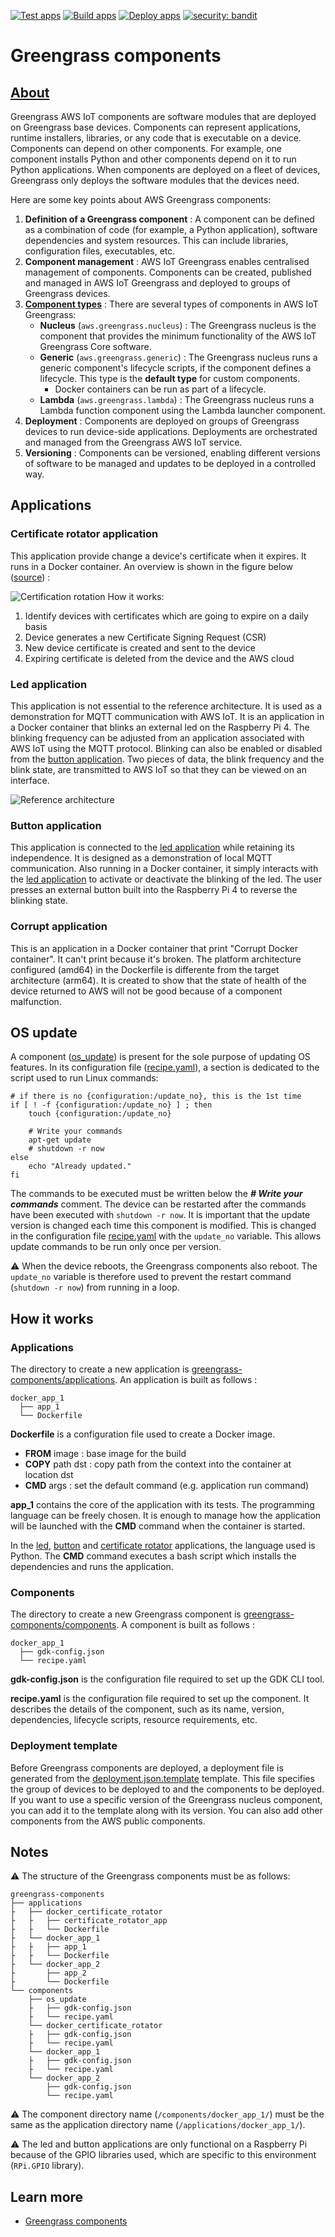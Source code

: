 [![Test apps](https://github.com/56kcloud/aws-iot-reference-architecture/actions/workflows/test-apps.yml/badge.svg)](https://github.com/56kcloud/aws-iot-reference-architecture/actions/workflows/test-apps.yml)
[![Build apps](https://github.com/56kcloud/aws-iot-reference-architecture/actions/workflows/build-apps.yml/badge.svg)](https://github.com/56kcloud/aws-iot-reference-architecture/actions/workflows/build-apps.yml)
[![Deploy apps](https://github.com/56kcloud/aws-iot-reference-architecture/actions/workflows/deploy-apps.yml/badge.svg)](https://github.com/56kcloud/aws-iot-reference-architecture/actions/workflows/deploy-apps.yml)
[![security: bandit](https://img.shields.io/badge/security-bandit-yellow.svg)](https://github.com/PyCQA/bandit)

# Greengrass components
## [About](https://docs.aws.amazon.com/greengrass/v2/developerguide/greengrass-components.html)
Greengrass AWS IoT components are software modules that are deployed on Greengrass base devices. Components can represent applications, runtime installers, libraries, or any code that is executable on a device. Components can depend on other components. For example, one component installs Python and other components depend on it to run Python applications. When components are deployed on a fleet of devices, Greengrass only deploys the software modules that the devices need.

Here are some key points about AWS Greengrass components:

1. **Definition of a Greengrass component** : A component can be defined as a combination of code (for example, a Python application), software dependencies and system resources. This can include libraries, configuration files, executables, etc.
2. **Component management** : AWS IoT Greengrass enables centralised management of components. Components can be created, published and managed in AWS IoT Greengrass and deployed to groups of Greengrass devices.
3. [**Component types**](https://docs.aws.amazon.com/en_en/greengrass/v2/developerguide/develop-greengrass-components.html#component-types) : There are several types of components in AWS IoT Greengrass:
   - **Nucleus** (`aws.greengrass.nucleus`) : The Greengrass nucleus is the component that provides the minimum functionality of the AWS IoT Greengrass Core software.
   - **Generic** (`aws.greengrass.generic`) : The Greengrass nucleus runs a generic component's lifecycle scripts, if the component defines a lifecycle. This type is the **default type** for custom components.
     - Docker containers can be run as part of a lifecycle.
   - **Lambda** (`aws.greengrass.lambda`) : The Greengrass nucleus runs a Lambda function component using the Lambda launcher component.
4. **Deployment** : Components are deployed on groups of Greengrass devices to run device-side applications. Deployments are orchestrated and managed from the Greengrass AWS IoT service.
5. **Versioning** : Components can be versioned, enabling different versions of software to be managed and updates to be deployed in a controlled way.

## Applications
### Certificate rotator application
This application provide change a device's certificate when it expires. It runs in a Docker container. An overview is shown in the figure below ([source](https://aws.amazon.com/fr/blogs/iot/how-to-manage-iot-device-certificate-rotation-using-aws-iot/)) :

![Certification rotation](./../docs/images/CertificateRotation_Overview.png)
How it works:
  1. Identify devices with certificates which are going to expire on a daily basis
  2. Device generates a new Certificate Signing Request (CSR)
  3. New device certificate is created and sent to the device
  4. Expiring certificate is deleted from the device and the AWS cloud

### Led application
This application is not essential to the reference architecture. It is used as a demonstration for MQTT communication with AWS IoT. It is an application in a Docker container that blinks an external led on the Raspberry Pi 4. The blinking frequency can be adjusted from an application associated with AWS IoT using the MQTT protocol. Blinking can also be enabled or disabled from the [button application](#button-application). Two pieces of data, the blink frequency and the blink state, are transmitted to AWS IoT so that they can be viewed on an interface.

![Reference architecture](/docs/images/UseCase_Led_Button_Apps.png)

### Button application
This application is connected to the [led application](#led-application) while retaining its independence. It is designed as a demonstration of local MQTT communication. Also running in a Docker container, it simply interacts with the [led application](#led-application) to activate or deactivate the blinking of the led. The user presses an external button built into the Raspberry Pi 4 to reverse the blinking state.

### Corrupt application
This is an application in a Docker container that print "Corrupt Docker container". It can't print because it's broken. The platform architecture configured (amd64) in the Dockerfile is differente from the target architecture (arm64). It is created to show that the state of health of the device returned to AWS will not be good because of a component malfunction.

## OS update
A component ([os_update](./components/os_update/)) is present for the sole purpose of updating OS features. In its configuration file ([recipe.yaml](./components/os_update/recipe.yaml)), a section is dedicated to the script used to run Linux commands:
```
# if there is no {configuration:/update_no}, this is the 1st time
if [ ! -f {configuration:/update_no} ] ; then
    touch {configuration:/update_no}

    # Write your commands
    apt-get update
    # shutdown -r now
else
    echo "Already updated."
fi
```
The commands to be executed must be written below the ***# Write your commands*** comment. The device can be restarted after the commands have been executed with `shutdown -r now`.
It is important that the update version is changed each time this component is modified. This is changed in the configuration file [recipe.yaml](./components/os_update/recipe.yaml) with the `update_no` variable. This allows update commands to be run only once per version.

⚠️ When the device reboots, the Greengrass components also reboot. The `update_no` variable is therefore used to prevent the restart command (`shutdown -r now`) from running in a loop.

## How it works
### Applications
The directory to create a new application is [greengrass-components/applications](./applications/). An application is built as follows :
```
docker_app_1
  ├── app_1
  └── Dockerfile
```
**Dockerfile** is a configuration file used to create a Docker image.
- **FROM** image : base image for the build
- **COPY** path dst : copy path from the context into the container at location dst
- **CMD** args : set the default command (e.g. application run command)

**app_1** contains the core of the application with its tests. The programming language can be freely chosen. It is enough to manage how the application will be launched with the **CMD** command when the container is started.

In the [led](./applications/docker_led/), [button](./applications/docker_button/) and [certificate rotator](./applications/docker_certificate_rotator/) applications, the language used is Python. The **CMD** command executes a bash script which installs the dependencies and runs the application.

### Components
The directory to create a new Greengrass component is [greengrass-components/components](./components/). A component is built as follows :
```
docker_app_1
  ├── gdk-config.json
  └── recipe.yaml
```
**gdk-config.json** is the configuration file required to set up the GDK CLI tool.

**recipe.yaml** is the configuration file required to set up the component. It describes the details of the component, such as its name, version, dependencies, lifecycle scripts, resource requirements, etc.

### Deployment template
Before Greengrass components are deployed, a deployment file is generated from the [deployment.json.template](./components/deployment.json.template) template. This file specifies the group of devices to be deployed to and the components to be deployed. If you want to use a specific version of the Greengrass nucleus component, you can add it to the template along with its version. You can also add other components from the AWS public components.

## Notes
⚠️ The structure of the Greengrass components must be as follows:
```
greengrass-components
├── applications
├   ├── docker_certificate_rotator
├   ├   ├── certificate_rotator_app
├   ├   └── Dockerfile
├   └── docker_app_1
├   ├   ├── app_1
├   ├   └── Dockerfile
├   └── docker_app_2
├       ├── app_2
├       └── Dockerfile
└── components
    ├── os_update
    ├   ├── gdk-config.json
    ├   └── recipe.yaml
    └── docker_certificate_rotator
    ├   ├── gdk-config.json
    ├   └── recipe.yaml
    └── docker_app_1
    ├   ├── gdk-config.json
    ├   └── recipe.yaml
    └── docker_app_2
        ├── gdk-config.json
        └── recipe.yaml
```

⚠️ The component directory name (`/components/docker_app_1/`) must be the same as the application directory name (`/applications/docker_app_1/`).

⚠️ The led and button applications are only functional on a Raspberry Pi because of the GPIO libraries used, which are specific to this environment (`RPi.GPIO` library).

## Learn more
- [Greengrass components](https://docs.aws.amazon.com/greengrass/v2/developerguide/greengrass-components.html)